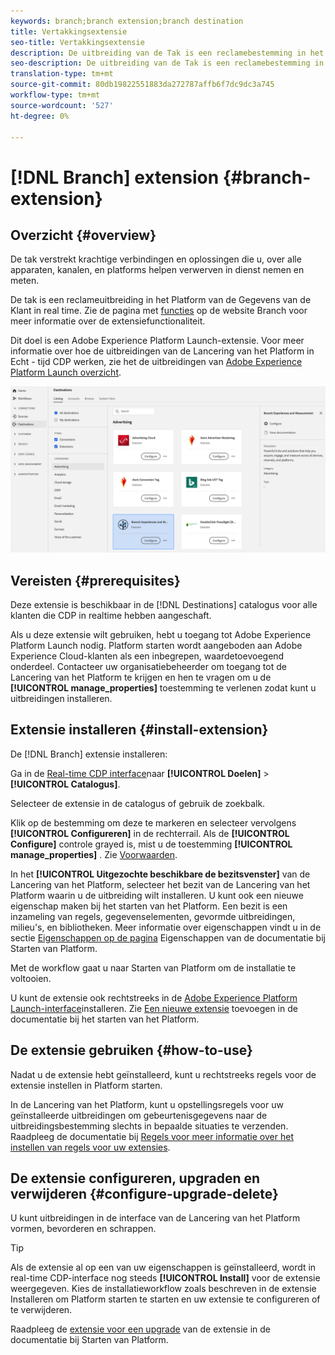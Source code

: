 ```yaml
---
keywords: branch;branch extension;branch destination
title: Vertakkingsextensie
seo-title: Vertakkingsextensie
description: De uitbreiding van de Tak is een reclamebestemming in het Platform van de Gegevens van de Klant in real time. Voor meer informatie over de uitbreidingsfunctionaliteit, zie de uitbreidingspagina op de Uitwisseling van Adobe.
seo-description: De uitbreiding van de Tak is een reclamebestemming in het Platform van de Gegevens van de Klant in real time. Voor meer informatie over de uitbreidingsfunctionaliteit, zie de uitbreidingspagina op de Uitwisseling van Adobe.
translation-type: tm+mt
source-git-commit: 80db19822551883da272787affb6f7dc9dc3a745
workflow-type: tm+mt
source-wordcount: '527'
ht-degree: 0%

---
```



# [!DNL Branch] extension {#branch-extension}

## Overzicht {#overview}

De tak verstrekt krachtige verbindingen en oplossingen die u, over alle apparaten, kanalen, en platforms helpen verwerven in dienst nemen en meten.

De tak is een reclameuitbreiding in het Platform van de Gegevens van de Klant in real time. Zie de pagina met [functies](https://branch.io/features/) op de website Branch voor meer informatie over de extensiefunctionaliteit.

Dit doel is een Adobe Experience Platform Launch-extensie. Voor meer informatie over hoe de uitbreidingen van de Lancering van het Platform in Echt - tijd CDP werken, zie het de uitbreidingen van [Adobe Experience Platform Launch overzicht](../launch-extensions/overview.md).

![Vertakkingsextensie](../../assets/catalog/advertising/branch/catalog.png)

## Vereisten {#prerequisites}

Deze extensie is beschikbaar in de [!DNL Destinations] catalogus voor alle klanten die CDP in realtime hebben aangeschaft.

Als u deze extensie wilt gebruiken, hebt u toegang tot Adobe Experience Platform Launch nodig. Platform starten wordt aangeboden aan Adobe Experience Cloud-klanten als een inbegrepen, waardetoevoegend onderdeel. Contacteer uw organisatiebeheerder om toegang tot de Lancering van het Platform te krijgen en hen te vragen om u de **[!UICONTROL manage_properties]** toestemming te verlenen zodat kunt u uitbreidingen installeren.

## Extensie installeren {#install-extension}

De [!DNL Branch] extensie installeren:

Ga in de [Real-time CDP interface](http://platform.adobe.com/)naar **[!UICONTROL Doelen]** > **[!UICONTROL Catalogus]**.

Selecteer de extensie in de catalogus of gebruik de zoekbalk.

Klik op de bestemming om deze te markeren en selecteer vervolgens **[!UICONTROL Configureren]** in de rechterrail. Als de **[!UICONTROL Configure]** controle grayed is, mist u de toestemming **[!UICONTROL manage_properties]** . Zie [Voorwaarden](#prerequisites).

In het **[!UICONTROL Uitgezochte beschikbare de bezitsvenster]** van de Lancering van het Platform, selecteer het bezit van de Lancering van het Platform waarin u de uitbreiding wilt installeren. U kunt ook een nieuwe eigenschap maken bij het starten van het Platform. Een bezit is een inzameling van regels, gegevenselementen, gevormde uitbreidingen, milieu&#39;s, en bibliotheken. Meer informatie over eigenschappen vindt u in de sectie [Eigenschappen op de pagina](https://experienceleague.adobe.com/docs/launch/using/reference/admin/companies-and-properties.html#properties-page) Eigenschappen van de documentatie bij Starten van Platform.

Met de workflow gaat u naar Starten van Platform om de installatie te voltooien.

U kunt de extensie ook rechtstreeks in de [Adobe Experience Platform Launch-interface](https://launch.adobe.com/)installeren. Zie [Een nieuwe extensie](https://experienceleague.adobe.com/docs/launch/using/reference/manage-resources/extensions/overview.html?lang=en#add-a-new-extension) toevoegen in de documentatie bij het starten van het Platform.

## De extensie gebruiken {#how-to-use}

Nadat u de extensie hebt geïnstalleerd, kunt u rechtstreeks regels voor de extensie instellen in Platform starten.

In de Lancering van het Platform, kunt u opstellingsregels voor uw geïnstalleerde uitbreidingen om gebeurtenisgegevens naar de uitbreidingsbestemming slechts in bepaalde situaties te verzenden. Raadpleeg de documentatie bij [Regels voor meer informatie over het instellen van regels voor uw extensies](https://experienceleague.adobe.com/docs/launch/using/reference/manage-resources/rules.html).

## De extensie configureren, upgraden en verwijderen {#configure-upgrade-delete}

U kunt uitbreidingen in de interface van de Lancering van het Platform vormen, bevorderen en schrappen.

>[!TIP]
>
>Als de extensie al op een van uw eigenschappen is geïnstalleerd, wordt in real-time CDP-interface nog steeds **[!UICONTROL Install]** voor de extensie weergegeven. Kies de installatieworkflow zoals beschreven in de extensie [](#install-extension) Installeren om Platform starten te starten en uw extensie te configureren of te verwijderen.

Raadpleeg de [extensie voor een upgrade](https://experienceleague.adobe.com/docs/launch/using/reference/manage-resources/extensions/extension-upgrade.html) van de extensie in de documentatie bij Starten van Platform.




